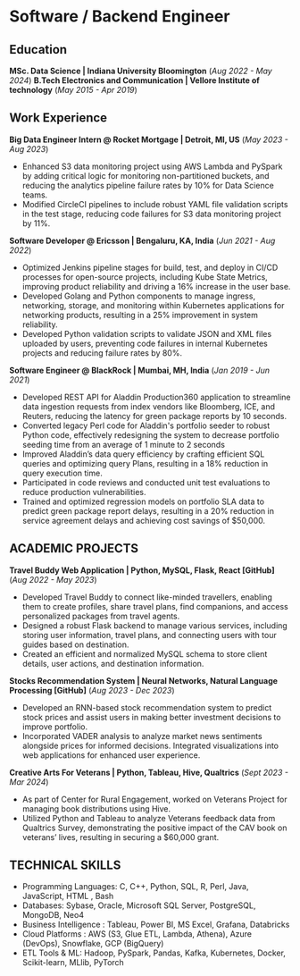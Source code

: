 # Software / Backend Engineer

## Education

**MSc. Data Science | Indiana University Bloomington** (_Aug 2022 - May 2024_)
**B.Tech Electronics and Communication | Vellore Institute of technology** (_May 2015 - Apr 2019_)

## Work Experience

**Big Data Engineer Intern @ Rocket Mortgage | Detroit, MI, US** (_May 2023 - Aug 2023_)
- Enhanced S3 data monitoring project using AWS Lambda and PySpark by adding critical logic for monitoring non-partitioned buckets, and reducing the analytics pipeline failure rates by 10% for Data Science teams.
- Modified CircleCI pipelines to include robust YAML file validation scripts in the test stage, reducing code failures for S3 data monitoring project by 11%.

**Software Developer @ Ericsson | Bengaluru, KA, India** (_Jun 2021 - Aug 2022_)
- Optimized Jenkins pipeline stages for build, test, and deploy in CI/CD processes for open-source projects, including Kube State Metrics, improving product reliability and driving a 16% increase in the user base.
- Developed Golang and Python components to manage ingress, networking, storage, and monitoring within Kubernetes applications for networking products, resulting in a 25% improvement in system reliability.
- Developed Python validation scripts to validate JSON and XML files uploaded by users, preventing code failures in internal Kubernetes projects and reducing failure rates by 80%.

**Software Engineer @ BlackRock | Mumbai, MH, India** (_Jan 2019 - Jun 2021_)

- Developed REST API for Aladdin Production360 application to streamline data ingestion requests from index vendors like Bloomberg, ICE, and Reuters, reducing the latency for green package reports by 10 seconds.
- Converted legacy Perl code for Aladdin's portfolio seeder to robust Python code, effectively redesigning the system to decrease portfolio seeding time from an average of 1 minute to 2 seconds
- Improved Aladdin’s data query efficiency by crafting efficient SQL queries and optimizing query Plans, resulting in a 18% reduction in query execution time.
- Participated in code reviews and conducted unit test evaluations to reduce production vulnerabilities.
- Trained and optimized regression models on portfolio SLA data to predict green package report delays, resulting in a 20% reduction in service agreement delays and achieving cost savings of $50,000.

## ACADEMIC PROJECTS

**Travel Buddy Web Application | Python, MySQL, Flask, React [GitHub]** (_Aug 2022 - May 2023_)
- Developed Travel Buddy to connect like-minded travellers, enabling them to create profiles, share travel plans, find companions, and access personalized packages from travel agents.
- Designed a robust Flask backend to manage various services, including storing user information, travel plans, and connecting users with tour guides based on destination.
- Created an efficient and normalized MySQL schema to store client details, user actions, and destination information.

**Stocks Recommendation System | Neural Networks, Natural Language Processing [GitHub]** (_Aug 2023 - Dec 2023_)
- Developed an RNN-based stock recommendation system to predict stock prices and assist users in making better investment decisions to improve portfolio.
- Incorporated VADER analysis to analyze market news sentiments alongside prices for informed decisions. Integrated visualizations into web applications for enhanced user experience.

**Creative Arts For Veterans | Python, Tableau, Hive, Qualtrics** (_Sept 2023 - Mar 2024_)
- As part of Center for Rural Engagement, worked on Veterans Project for managing book distributions using Hive.
- Utilized Python and Tableau to analyze Veterans feedback data from Qualtrics Survey, demonstrating the positive impact of the CAV book on veterans’ lives, resulting in securing a $60,000 grant.

## TECHNICAL SKILLS

- Programming Languages: C, C++, Python, SQL, R, Perl, Java, JavaScript, HTML , Bash
- Databases: Sybase, Oracle, Microsoft SQL Server, PostgreSQL, MongoDB, Neo4
- Business Intelligence : Tableau, Power BI, MS Excel, Grafana, Databricks
- Cloud Platforms : AWS (S3, Glue ETL, Lambda, Athena), Azure (DevOps), Snowflake, GCP (BigQuery)
- ETL Tools & ML: Hadoop, PySpark, Pandas, Kafka, Kubernetes, Docker, Scikit-learn, MLlib, PyTorch